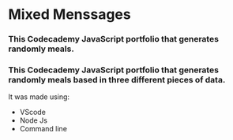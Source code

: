 # Mixed Menssages

### This Codecademy JavaScript portfolio that generates randomly meals.
### This Codecademy JavaScript portfolio that generates randomly meals based in three different pieces of data.

It was made using:
* VScode
* Node Js
* Command line 
